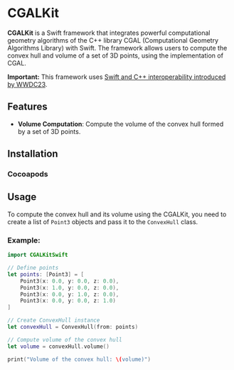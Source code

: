 # CGALKit

**CGALKit** is a Swift framework that integrates powerful computational geometry algorithms of the C++ library CGAL (Computational Geometry Algorithms Library) with Swift. The framework allows users to compute the convex hull and volume of a set of 3D points, using the implementation of CGAL.

**Important:** This framework uses [Swift and C++ interoperability introduced by WWDC23](https://developer.apple.com/videos/play/wwdc2023/10172/?time=40).

## Features

- **Volume Computation**: Compute the volume of the convex hull formed by a set of 3D points.

## Installation

### Cocoapods


## Usage

To compute the convex hull and its volume using the CGALKit, you need to create a list of `Point3` objects and pass it to the `ConvexHull` class.

### Example:

```swift
import CGALKitSwift

// Define points
let points: [Point3] = [
    Point3(x: 0.0, y: 0.0, z: 0.0),
    Point3(x: 1.0, y: 0.0, z: 0.0),
    Point3(x: 0.0, y: 1.0, z: 0.0),
    Point3(x: 0.0, y: 0.0, z: 1.0)
]

// Create ConvexHull instance
let convexHull = ConvexHull(from: points)

// Compute volume of the convex hull
let volume = convexHull.volume()

print("Volume of the convex hull: \(volume)")
```
